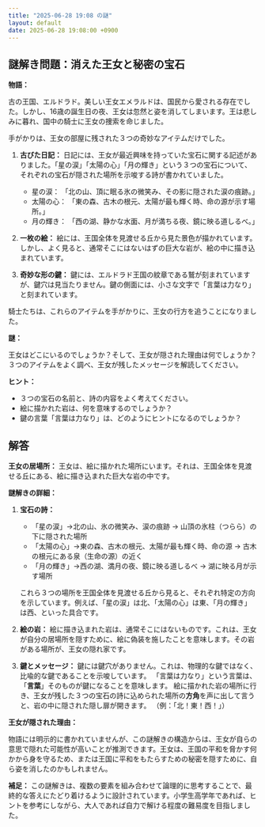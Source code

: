 ```yaml
---
title: "2025-06-28 19:08 の謎"
layout: default
date: 2025-06-28 19:08:00 +0900
---
```

## 謎解き問題：消えた王女と秘密の宝石

**物語：**

古の王国、エルドラド。美しい王女エメラルドは、国民から愛される存在でした。しかし、16歳の誕生日の夜、王女は忽然と姿を消してしまいます。王は悲しみに暮れ、国中の騎士に王女の捜索を命じました。

手がかりは、王女の部屋に残された３つの奇妙なアイテムだけでした。

1.  **古びた日記：**
    日記には、王女が最近興味を持っていた宝石に関する記述がありました。「星の涙」「太陽の心」「月の輝き」という３つの宝石について、それぞれの宝石が隠された場所を示唆する詩が書かれていました。

    *   星の涙：  「北の山、頂に眠る氷の微笑み、その影に隠された涙の痕跡。」
    *   太陽の心：  「東の森、古木の根元、太陽が最も輝く時、命の源が示す場所。」
    *   月の輝き：  「西の湖、静かな水面、月が満ちる夜、鏡に映る道しるべ。」

2.  **一枚の絵：**
    絵には、王国全体を見渡せる丘から見た景色が描かれています。しかし、よく見ると、通常そこにはないはずの巨大な岩が、絵の中に描き込まれています。

3.  **奇妙な形の鍵：**
    鍵には、エルドラド王国の紋章である鷲が刻まれていますが、鍵穴は見当たりません。鍵の側面には、小さな文字で「言葉は力なり」と刻まれています。

騎士たちは、これらのアイテムを手がかりに、王女の行方を追うことになりました。

**謎：**

王女はどこにいるのでしょうか？そして、王女が隠された理由は何でしょうか？
３つのアイテムをよく調べ、王女が残したメッセージを解読してください。

**ヒント：**

*   ３つの宝石の名前と、詩の内容をよく考えてください。
*   絵に描かれた岩は、何を意味するのでしょうか？
*   鍵の言葉「言葉は力なり」は、どのようにヒントになるのでしょうか？

## 解答

**王女の居場所：** 王女は、絵に描かれた場所にいます。それは、王国全体を見渡せる丘にある、絵に描き込まれた巨大な岩の中です。

**謎解きの詳細：**

1.  **宝石の詩：**
    *   「星の涙」→北の山、氷の微笑み、涙の痕跡 → 山頂の氷柱（つらら）の下に隠された場所
    *   「太陽の心」→東の森、古木の根元、太陽が最も輝く時、命の源 → 古木の根元にある泉（生命の源）の近く
    *   「月の輝き」→西の湖、満月の夜、鏡に映る道しるべ → 湖に映る月が示す場所

    これら３つの場所を王国全体を見渡せる丘から見ると、それぞれ特定の方向を示しています。例えば、「星の涙」は北、「太陽の心」は東、「月の輝き」は西、といった具合です。

2.  **絵の岩：**
    絵に描き込まれた岩は、通常そこにはないものです。これは、王女が自分の居場所を隠すために、絵に偽装を施したことを意味します。その岩がある場所が、王女の隠れ家です。

3.  **鍵とメッセージ：**
    鍵には鍵穴がありません。これは、物理的な鍵ではなく、比喩的な鍵であることを示唆しています。
    「言葉は力なり」という言葉は、「**言葉**」そのものが鍵になることを意味します。
    絵に描かれた岩の場所に行き、王女が残した３つの宝石の詩に込められた場所の**方角**を声に出して言うと、岩の中に隠された隠し扉が開きます。
    （例：「北！東！西！」）

**王女が隠された理由：**

物語には明示的に書かれていませんが、この謎解きの構造からは、王女が自らの意思で隠れた可能性が高いことが推測できます。王女は、王国の平和を脅かす何かから身を守るため、または王国に平和をもたらすための秘密を隠すために、自ら姿を消したのかもしれません。

**補足：**
この謎解きは、複数の要素を組み合わせて論理的に思考することで、最終的な答えにたどり着けるように設計されています。小学生高学年であれば、ヒントを参考にしながら、大人であれば自力で解ける程度の難易度を目指しました。
